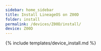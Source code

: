 ```yaml
---
sidebar: home_sidebar
title: Install LineageOS on Z00D
folder: install
permalink: /devices/Z00D/install/
device: Z00D
---
```

{% include templates/device_install.md %}
